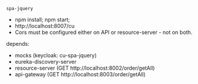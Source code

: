 `spa-jquery`
 - npm install; npm start;
 - http://localhost:8007/cu
 - Cors must be configured either on API or resource-server - not on both.

depends:
 - mocks (keycloak: cu-spa-jquery)
 - eureka-discovery-server
 - resource-server (GET http://localhost:8002/order/getAll)
 - api-gateway (GET http://localhost:8003/order/getAll)